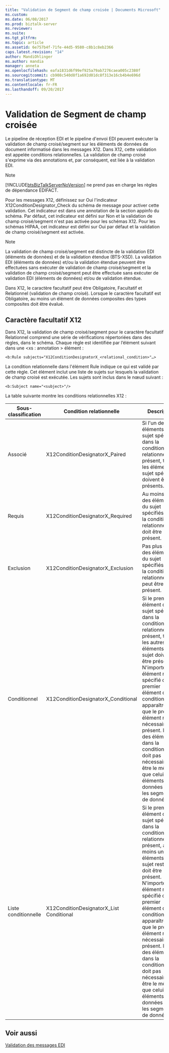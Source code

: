 ```yaml
---
title: "Validation de Segment de champ croisée | Documents Microsoft"
ms.custom: 
ms.date: 06/08/2017
ms.prod: biztalk-server
ms.reviewer: 
ms.suite: 
ms.tgt_pltfrm: 
ms.topic: article
ms.assetid: 6e757b4f-71fe-44d5-9580-c8b1c8eb2366
caps.latest.revision: "14"
author: MandiOhlinger
ms.author: mandia
manager: anneta
ms.openlocfilehash: eafa1831d6f99ef925a79ab7276caea005c2380f
ms.sourcegitcommit: cb908c540d8f1a692d01dc8f313e16cb4b4e696d
ms.translationtype: MT
ms.contentlocale: fr-FR
ms.lasthandoff: 09/20/2017
---
```

# <a name="cross-field-segment-validation"></a>Validation de Segment de champ croisée
Le pipeline de réception EDI et le pipeline d'envoi EDI peuvent exécuter la validation de champ croisé/segment sur les éléments de données de document informatisé dans les messages X12. Dans X12, cette validation est appelée conditions relationnelles. La validation de champ croisé s'exprime via des annotations et, par conséquent, est liée à la validation EDI.  
  
> [!NOTE]
>  [!INCLUDE[btsBizTalkServerNoVersion](../includes/btsbiztalkservernoversion-md.md)] ne prend pas en charge les règles de dépendance EDIFACT.  
  
 Pour les messages X12, définissez sur Oui l'indicateur X12ConditionDesignator_Check du schéma de message pour activer cette validation. Cet indicateur est dans une annotation de la section appinfo du schéma. Par défaut, cet indicateur est défini sur Non et la validation de champ croisé/segment n'est pas activée pour les schémas X12. Pour les schémas HIPAA, cet indicateur est défini sur Oui par défaut et la validation de champ croisé/segment est activée.  
  
> [!NOTE]
>  La validation de champ croisé/segment est distincte de la validation EDI (éléments de données) et de la validation étendue (BTS-XSD). La validation EDI (éléments de données) et/ou la validation étendue peuvent être effectuées sans exécuter de validation de champ croisé/segment et la validation de champ croisé/segment peut être effectuée sans exécuter de validation EDI (éléments de données) et/ou de validation étendue.  
  
 Dans X12, le caractère facultatif peut être Obligatoire, Facultatif et Relationnel (validation de champ croisé). Lorsque le caractère facultatif est Obligatoire, au moins un élément de données composites des types composites doit être évalué.  
  
## <a name="x12-optionality"></a>Caractère facultatif X12  
 Dans X12, la validation de champ croisé/segment pour le caractère facultatif Relationnel comprend une série de vérifications répertoriées dans des règles, dans le schéma. Chaque règle est identifiée par l’élément suivant dans une \<xs : annotation > élément :  
  
```  
<b:Rule subjects="X12ConditionDesignatorX_<relational_condition>"…>  
```  
  
 La condition relationnelle dans l'élément Rule indique ce qui est validé par cette règle. Cet élément inclut une liste de sujets sur lesquels la validation de champ croisé est exécutée. Les sujets sont inclus dans le nœud suivant :  
  
```  
<b:Subject name="<subject>"/>  
```  
  
 La table suivante montre les conditions relationnelles X12 :  
  
|Sous-classification|Condition relationnelle| Description|  
|-----------------------|--------------------------|-----------------|  
|Associé|X12ConditionDesignatorX_Paired|Si l'un des éléments du sujet spécifiés dans la condition relationnelle est présent, tous les éléments du sujet spécifiés doivent être présents.|  
|Requis|X12ConditionDesignatorX_Required|Au moins un des éléments du sujet spécifiés dans la condition relationnelle doit être présent.|  
|Exclusion|X12ConditionDesignatorX_Exclusion|Pas plus d'un des éléments du sujet spécifiés dans la condition relationnelle ne peut être présent.|  
|Conditionnel|X12ConditionDesignatorX_Conditional|Si le premier élément du sujet spécifié dans la condition relationnelle est présent, tous les autres éléments du sujet doivent être présents. N'importe quel élément non spécifié comme premier élément de la condition peut apparaître sans que le premier élément ne soit nécessairement présent. L'ordre des éléments dans la condition ne doit pas nécessairement être le même que celui des éléments de données dans les segments de données.|  
|Liste conditionnelle|X12ConditionDesignatorX_List Conditional|Si le premier élément du sujet spécifié dans la condition relationnelle est présent, au moins un des éléments du sujet restants doit être présent. N'importe quel élément non spécifié comme premier élément de la condition peut apparaître sans que le premier élément ne soit nécessairement présent. L'ordre des éléments dans la condition ne doit pas nécessairement être le même que celui des éléments de données dans les segments de données.|  
  
## <a name="see-also"></a>Voir aussi  
 [Validation des messages EDI](../core/edi-message-validation.md)
